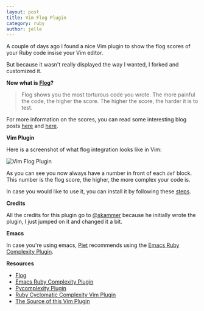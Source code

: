 ```yaml
---
layout: post
title: Vim Flog Plugin
category: ruby
author: jelle
---
```


A couple of days ago I found a nice Vim plugin to show the flog scores of your Ruby code insise your Vim editor. 

But because it wasn't really displayed the way I wanted, I forked and customized it.

**Now what is [Flog](http://ruby.sadi.st/Flog.html)?**

> Flog shows you the most torturous code you wrote. The more painful the code, the higher the score. The higher the score, the harder it is to test.

For more information on the scores, you can read some interesting blog posts [here](http://jakescruggs.blogspot.com/2008/08/whats-good-flog-score.html) and [here](http://www.railsinside.com/tutorials/487-how-to-score-your-rails-apps-complexity-before-refactoring.html).

**Vim Plugin**

Here is a screenshot of what flog integration looks like in Vim:

![Vim Flog Plugin](https://assets2.github.com/img/f4d68ac0e77039c0ac3437a7d39cb50a6045be25?repo=&url=http%3A%2F%2F10to1.blog.s3.amazonaws.com%2Fvim-flog.png&path= "Vim Flog Plugin")

As you can see you now always have a number in front of each `def` block. This number is the flog score, the higher, the more complex your code is.

In case you would like to use it, you can install it by following these [steps](https://github.com/fousa/vim-flog#installation).

**Credits**

All the credits for this plugin go to [@skammer](http://www.twitter.com/skammer) because he initially wrote the plugin, I just jumped on it and changed it a bit.

**Emacs**

In case you're using emacs, [Piet](http://blog.10to1.be/author/piet/) recommends using the [Emacs Ruby Complexity Plugin](https://github.com/topfunky/emacs-starter-kit/tree/master/vendor/ruby-complexity/).

**Resources**

* [Flog](http://ruby.sadi.st/Flog.html)
* [Emacs Ruby Complexity Plugin](https://github.com/topfunky/emacs-starter-kit/tree/master/vendor/ruby-complexity/)
* [Pycomplexity Plugin](https://github.com/garybernhardt/pycomplexity)
* [Ruby Cyclomatic Complexity Vim Plugin](https://github.com/skammer/vim-ruby-complexity)
* [The Source of this Vim Plugin](https://github.com/fousa/vim-flog)
